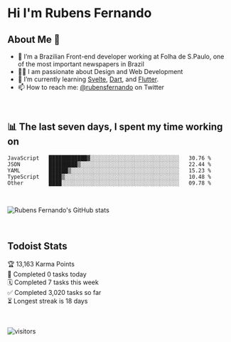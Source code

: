 # Hi I'm Rubens Fernando

## About Me 🚀

- 🌱 I’m a Brazilian Front-end developer working at Folha de S.Paulo, one of the most important newspapers in Brazil
- 👨‍💻 I am passionate about Design and Web Development
- 📖 I’m currently learning [Svelte](https://svelte.dev/), [Dart](https://dart.dev/), and [Flutter](https://flutter.dev/).
- 📫 How to reach me: [@rubensfernando](https://twitter.com/rubensfernando) on Twitter

<br />

## 📊 The last seven days, I spent my time working on

<!--START_SECTION:waka-->
```text
JavaScript   ████████████▓░░░░░░░░░░░░░░░░░░░░░░░░░░░░   30.76 % 
JSON         █████████▒░░░░░░░░░░░░░░░░░░░░░░░░░░░░░░░   22.44 % 
YAML         ██████▒░░░░░░░░░░░░░░░░░░░░░░░░░░░░░░░░░░   15.23 % 
TypeScript   ████▒░░░░░░░░░░░░░░░░░░░░░░░░░░░░░░░░░░░░   10.48 % 
Other        ████░░░░░░░░░░░░░░░░░░░░░░░░░░░░░░░░░░░░░   09.78 % 
```
<!--END_SECTION:waka-->

<br />

![Rubens Fernando's GitHub stats](https://github-readme-stats.vercel.app/api?username=rubensfernando&show_icons=true&hide_border=true)

<br />

## Todoist Stats

<!-- TODO-IST:START -->
🏆  13,163 Karma Points           
🌸  Completed 0 tasks today           
🗓  Completed 7 tasks this week           
✅  Completed 3,020 tasks so far           
⏳  Longest streak is 18 days
<!-- TODO-IST:END -->

<br>

![visitors](https://visitor-badge.laobi.icu/badge?page_id=rubensfernando.rubensfernando)
